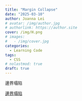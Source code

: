 ```yaml
---
title: "Margin Collapse"
date: "2025-03-10"
author: Joanna Lei
# avatar: /img/author.jpg
# authorlink: https://author.site
cover: /img/H.png
# images:
#   - /img/cover.jpg
categories:
  - Learning Code
tags:
  - CSS
# nolastmod: true
draft: true
---
```


邊界塌陷

<!--more-->

[邊界塌陷](https://www.youtube.com/watch?v=eZJJPMwG5ec&t=137s)